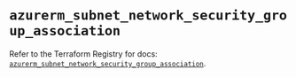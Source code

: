 # `azurerm_subnet_network_security_group_association`

Refer to the Terraform Registry for docs: [`azurerm_subnet_network_security_group_association`](https://registry.terraform.io/providers/hashicorp/azurerm/4.21.1/docs/resources/subnet_network_security_group_association).
